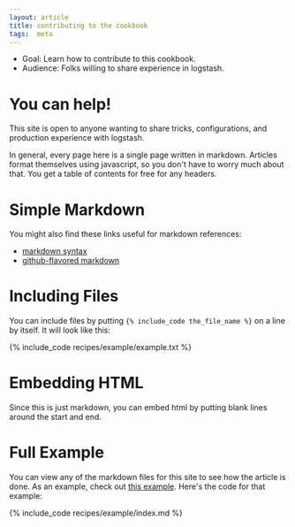 ```yaml
---
layout: article
title: contributing to the cookbook
tags:  meta
---
```


* Goal: Learn how to contribute to this cookbook.
* Audience: Folks willing to share experience in logstash.

# You can help!

This site is open to anyone wanting to share tricks, configurations, and
production experience with logstash.

In general, every page here is a single page written in markdown. Articles
format themselves using javascript, so you don't have to worry much about that.
You get a table of contents for free for any headers.

# Simple Markdown

You might also find these links useful for markdown references:

* [markdown syntax](http://daringfireball.net/projects/markdown/syntax/)
* [github-flavored markdown](http://github.github.com/github-flavored-markdown/)

# Including Files

You can include files by putting `{% include_code the_file_name %}` on a line
by itself. It will look like this:

{% include_code recipes/example/example.txt %}

# Embedding HTML

Since this is just markdown, you can embed html by putting blank lines around
the start and end.

# Full Example

You can view any of the markdown files for this site to see how the article is
done. As an example, check out [this example](recipes/example). Here's the code
for that example:

{% include_code recipes/example/index.md %}
